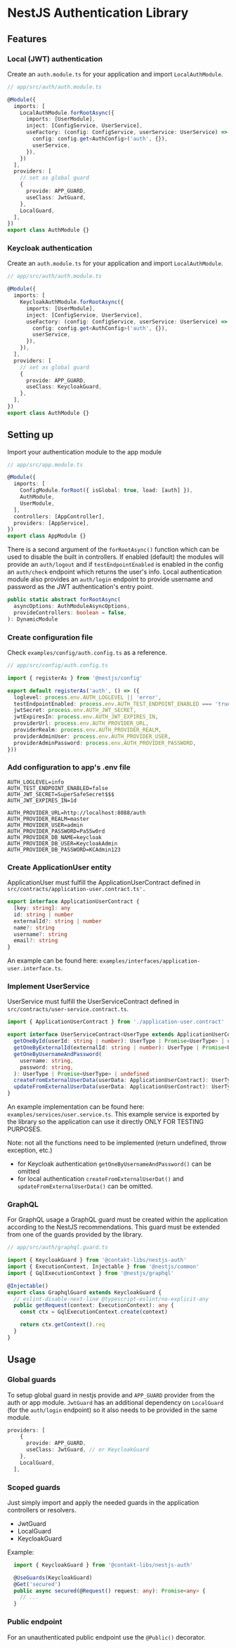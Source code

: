 # NestJS Authentication Library

## Features

### Local (JWT) authentication
Create an `auth.module.ts` for your application and import `LocalAuthModule`. 
```typescript
// app/src/auth/auth.module.ts

@Module({
  imports: [
    LocalAuthModule.forRootAsync({
      imports: [UserModule],
      inject: [ConfigService, UserService],
      useFactory: (config: ConfigService, userService: UserService) => ({
        config: config.get<AuthConfig>('auth', {}),
        userService,
      }),
    })
  ],
  providers: [
    // set as global guard
    {
      provide: APP_GUARD,
      useClass: JwtGuard,
    },
    LocalGuard,
  ],
})
export class AuthModule {}
```

### Keycloak authentication
Create an `auth.module.ts` for your application and import `LocalAuthModule`. 
```typescript
// app/src/auth/auth.module.ts

@Module({
  imports: [
    KeycloakAuthModule.forRootAsync({
      imports: [UserModule],
      inject: [ConfigService, UserService],
      useFactory: (config: ConfigService, userService: UserService) => ({
        config: config.get<AuthConfig>('auth', {}),
        userService,
      }),
    }),
  ],
  providers: [
    // set as global guard
    {
      provide: APP_GUARD,
      useClass: KeycloakGuard,
    },
  ],
})
export class AuthModule {}
```

## Setting up
Import your authentication module to the app module
```typescript
// app/src/app.module.ts

@Module({
  imports: [
    ConfigModule.forRoot({ isGlobal: true, load: [auth] }),
    AuthModule,
    UserModule,
  ],
  controllers: [AppController],
  providers: [AppService],
})
export class AppModule {}
```

There is a second argument of the `forRootAsync()` function which can be used to disable the built in controllers. If enabled (default) the modules will provide an `auth/logout` and if `testEndpointEnabled` is enabled in the config an `auth/check` endpoint which returns the user's info. Local authentication module also provides an `auth/login` endpoint to provide username and password as the JWT authentication's entry point.
```typescript
public static abstract forRootAsync(
  asyncOptions: AuthModuleAsyncOptions,
  provideControllers: boolean = false,
): DynamicModule
```

### Create configuration file
Check `examples/config/auth.config.ts` as a reference.
```typescript
// app/src/config/auth.config.ts

import { registerAs } from '@nestjs/config'

export default registerAs('auth', () => ({
  loglevel: process.env.AUTH_LOGLEVEL || 'error',
  testEndpointEnabled: process.env.AUTH_TEST_ENDPOINT_ENABLED === 'true',
  jwtSecret: process.env.AUTH_JWT_SECRET,
  jwtExpiresIn: process.env.AUTH_JWT_EXPIRES_IN,
  providerUrl: process.env.AUTH_PROVIDER_URL,
  providerRealm: process.env.AUTH_PROVIDER_REALM,
  providerAdminUser: process.env.AUTH_PROVIDER_USER,
  providerAdminPassword: process.env.AUTH_PROVIDER_PASSWORD,
}))
```

### Add configuration to app's .env file
```dotenv
AUTH_LOGLEVEL=info
AUTH_TEST_ENDPOINT_ENABLED=false
AUTH_JWT_SECRET=SuperSafeSecret$$$
AUTH_JWT_EXPIRES_IN=1d

AUTH_PROVIDER_URL=http://localhost:8088/auth
AUTH_PROVIDER_REALM=master
AUTH_PROVIDER_USER=admin
AUTH_PROVIDER_PASSWORD=Pa55w0rd
AUTH_PROVIDER_DB_NAME=keycloak
AUTH_PROVIDER_DB_USER=KeycloakAdmin
AUTH_PROVIDER_DB_PASSWORD=KCAdmin123
```

### Create ApplicationUser entity
ApplicationUser must fulfill the ApplicationUserContract defined in `src/contracts/application-user.contract.ts'.`
```typescript
export interface ApplicationUserContract {
  [key: string]: any
  id: string | number
  externalId?: string | number
  name?: string
  username?: string
  email?: string
}
```

An example can be found here: `examples/interfaces/application-user.interface.ts`.

### Implement UserService
UserService must fulfill the UserServiceContract defined in `src/contracts/user-service.contract.ts`.
```typescript
import { ApplicationUserContract } from './application-user.contract'

export interface UserServiceContract<UserType extends ApplicationUserContract> {
  getOneById(userId: string | number): UserType | Promise<UserType> | undefined
  getOneByExternalId(externalId: string | number): UserType | Promise<UserType> | undefined
  getOneByUsernameAndPassword(
    username: string,
    password: string,
  ): UserType | Promise<UserType> | undefined
  createFromExternalUserData(userData: ApplicationUserContract): UserType | Promise<UserType>
  updateFromExternalUserData(userData: ApplicationUserContract): UserType | Promise<UserType>
}
```

An example implementation can be found here: `examples/services/user.service.ts`. This example service is exported
by the library so the application can use it directly ONLY FOR TESTING PURPOSES.

Note: not all the functions need to be implemented (return undefined, throw exception, etc.)
 * for Keycloak authentication `getOneByUsernameAndPassword()` can be omitted
 * for local authentication `createFromExternalUserDat()` and `updateFromExternalUserData()` can be omitted.

### GraphQL
For GraphQL usage a GraphQL guard must be created within the application according to the NestJS recommendations.
This guard must be extended from one of the guards provided by the library.
```typescript
// app/src/auth/graphql.guard.ts

import { KeycloakGuard } from '@contakt-libs/nestjs-auth'
import { ExecutionContext, Injectable } from '@nestjs/common'
import { GqlExecutionContext } from '@nestjs/graphql'

@Injectable()
export class GraphqlGuard extends KeycloakGuard {
  // eslint-disable-next-line @typescript-eslint/no-explicit-any
  public getRequest(context: ExecutionContext): any {
    const ctx = GqlExecutionContext.create(context)

    return ctx.getContext().req
  }
}
```

## Usage
### Global guards

To setup global guard in nestjs provide and `APP_GUARD` provider from the auth or app module. `JwtGuard` has an additional dependency on `LocalGuard` (for the `auth/login` endpoint) so it also needs to be provided in the same module.
```typescript
providers: [
    {
      provide: APP_GUARD,
      useClass: JwtGuard, // or KeycloakGuard
    },
    LocalGuard,
  ],
```
### Scoped guards

Just simply import and apply the needed guards in the application controllers or resolvers.
* JwtGuard
* LocalGuard
* KeycloakGuard

Example:
```typescript
  import { KeycloakGuard } from '@contakt-libs/nestjs-auth'

  @UseGuards(KeycloakGuard)
  @Get('secured')
  public async secured(@Request() request: any): Promise<any> {
    // ...
  }
```

### Public endpoint
For an unauthenticated public endpoint use the `@Public()` decorator.
